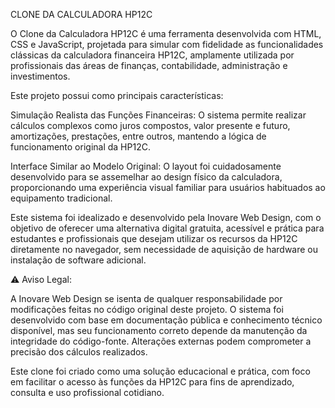 CLONE DA CALCULADORA HP12C

O Clone da Calculadora HP12C é uma ferramenta desenvolvida com HTML, CSS e JavaScript, projetada para simular com fidelidade as funcionalidades clássicas da calculadora financeira HP12C, amplamente utilizada por profissionais das áreas de finanças, contabilidade, administração e investimentos.

Este projeto possui como principais características:

Simulação Realista das Funções Financeiras: O sistema permite realizar cálculos complexos como juros compostos, valor presente e futuro, amortizações, prestações, entre outros, mantendo a lógica de funcionamento original da HP12C.

Interface Similar ao Modelo Original: O layout foi cuidadosamente desenvolvido para se assemelhar ao design físico da calculadora, proporcionando uma experiência visual familiar para usuários habituados ao equipamento tradicional.

Este sistema foi idealizado e desenvolvido pela Inovare Web Design, com o objetivo de oferecer uma alternativa digital gratuita, acessível e prática para estudantes e profissionais que desejam utilizar os recursos da HP12C diretamente no navegador, sem necessidade de aquisição de hardware ou instalação de software adicional.

⚠️ Aviso Legal:

A Inovare Web Design se isenta de qualquer responsabilidade por modificações feitas no código original deste projeto. O sistema foi desenvolvido com base em documentação pública e conhecimento técnico disponível, mas seu funcionamento correto depende da manutenção da integridade do código-fonte. Alterações externas podem comprometer a precisão dos cálculos realizados.

Este clone foi criado como uma solução educacional e prática, com foco em facilitar o acesso às funções da HP12C para fins de aprendizado, consulta e uso profissional cotidiano.
